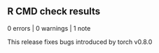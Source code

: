 ## R CMD check results

0 errors | 0 warnings | 1 note

This release fixes bugs introduced by torch v0.8.0
